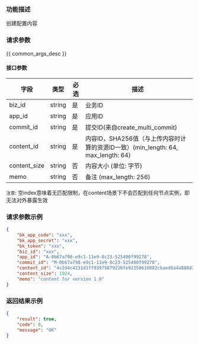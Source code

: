 ### 功能描述

创建配置内容

### 请求参数

{{ common_args_desc }}

#### 接口参数

| 字段           |  类型     | 必选   |  描述      |
|----------------|-----------|--------|------------|
| biz_id         |  string   | 是     | 业务ID     |
| app_id         |  string   | 是     | 应用ID     |
| commit_id      |  string   | 是     | 提交ID(来自create_multi_commit) |
| content_id     |  string   | 是     | 内容ID，SHA256值（与上传内容时计算的资源ID一致）(min_length: 64, max_length: 64) |
| content_size   |  string   | 否     | 内容大小 (单位: 字节) |
| memo           |  string   | 否     | 备注 (max_length: 256) |

`注意`: 空index意味着无匹配限制，在content场景下不会匹配到任何节点实例，即无法对外暴露生效

### 请求参数示例

```json
{
    "bk_app_code": "xxx",
    "bk_app_secret": "xxx",
    "bk_token": "xxx",
    "biz_id": "xxx",
    "app_id": "A-0b67a798-e9c1-11e9-8c23-525400f99278",
    "commit_id": "M-0b67a798-e9c1-11e9-8c23-525400f99278",
    "content_id": "4c2d4c4231d1ff93975879226fe92250616082cbaed6a4a888d2adc490ba9b44",
    "content_size": 1024,
    "memo": "content for version 1.0"
}
```

### 返回结果示例

```json
{
    "result": true,
    "code": 0,
    "message": "OK"
}
```
